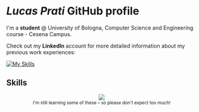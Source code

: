 # _Lucas Prati_ GitHub profile

I'm a **student** @ University of Bologna, Computer Science and Engineering course - Cesena Campus. 

Check out my **LinkedIn** account for more detailed information about my previous work experiences: 

[![My Skills](https://skillicons.dev/icons?i=linkedin)](https://www.linkedin.com/in/lucas-prati-b6b678238/)


## Skills
<div align="center">
  <img src="https://skillicons.dev/icons?i=arduino,c,cpp,bash,java,vscode,github,git,windows"/>
  <br/>
  <sub>I'm still learning some of these – so please don't expect too much!</sub>
</div>
